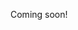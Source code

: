 Coming soon!
<!--
---
title: "Collective Robotic Terrain Transformation"
excerpt: "Coordination of swarms of simple robots to build terrains with complex shapes<br/><img src='/images/500x300.png'>"
collection: portfolio
---

- Developed planning algorithms for coordinating a group of simple earth-mover robots to collectively transform a continuous terrain into a user-defined shape.
- Developed a multi-robot simulator in Python.
-->
